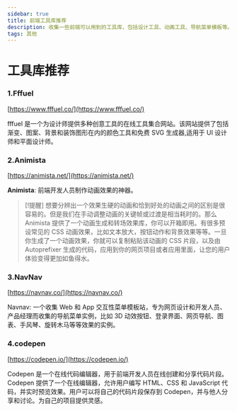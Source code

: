```yaml
---
sidebar: true
title: 前端工具库推荐
description: 收集一些前端可以用到的工具库，包括设计工具、动画工具、导航菜单模板等。
tags: 其他
---
```


# 工具库推荐

### 1.Fffuel

[https://www.fffuel.co/](https://www.fffuel.co/)

fffuel 是一个为设计师提供多种创意工具的在线工具集合网站。该网站提供了包括渐变、图案、背景和装饰图形在内的颜色工具和免费 SVG 生成器,适用于 UI 设计师和平面设计师。

### 2.Animista

[https://animista.net/](https://animista.net/)

**Animista**: 前端开发人员制作动画效果的神器。

> [!提醒]
> 想要分辨出一个效果生硬的动画和恰到好处的动画之间的区别是很容易的。但是我们在手动调整动画的关键帧或过渡是相当耗时的。那么 Animista 提供了一个动画生成和转场效果库，你可以开箱即用。有很多预设常见的 CSS 动画效果，比如文本放大，按钮动作和背景效果等等。一旦你生成了一个动画效果，你就可以复制粘贴该动画的 CSS 片段，以及由 Autoprefixer 生成的代码，应用到你的网页项目或者应用里面，让您的用户体验变得更加如鱼得水。

### 3.NavNav

[https://navnav.co/](https://navnav.co/)

Navnav: 一个收集 Web 和 App 交互性菜单模板站，专为网页设计和开发人员、产品经理而收集的导航菜单实例，比如 3D 动效按钮、登录界面、网页导航、图表、手风琴、旋转木马等等效果的实例。

### 4.codepen

[https://codepen.io/](https://codepen.io/)

Codepen 是一个在线代码编辑器，用于前端开发人员在线创建和分享代码片段。Codepen 提供了一个在线编辑器，允许用户编写 HTML、CSS 和 JavaScript 代码，并实时预览效果。用户可以将自己的代码片段保存到 Codepen，并与他人分享和讨论。为自己的项目提供灵感。
